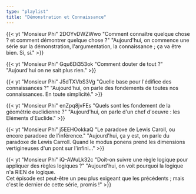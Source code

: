 ```yaml
---
type: "playlist"
title: "Démonstration et Connaissance"
---
```



{{< yt "Monsieur Phi" 2DOYvDWZWwo "Comment connaître quelque chose ? et comment démontrer quelque chose ?" "Aujourd'hui, on commence une série sur la démonstration, l'argumentation, la connaissance ; ça va être bien. Si, si." >}}

{{< yt "Monsieur Phi" Gqu6Di353ok "Comment douter de tout ?" "Aujourd'hui on ne sait plus rien." >}}

{{< yt "Monsieur Phi" J5dTXVbS3Vg "Quelle base pour l'édifice des connaissances ?" "Aujourd'hui, on parle des fondements de toutes nos connaissances. En toute simplicité." >}}

{{< yt "Monsieur Phi" enZpq8jvFEs "Quels sont les fondement de la géométrie euclidienne ?" "Aujourd'hui, on parle d'un chef d'oeuvre : les Eléments d'Euclide." >}}

{{< yt "Monsieur Phi" j5EEHOokkaQ "Le paradoxe de Lewis Caroll, ou encore paradoxe de l'inférence." "Aujourd'hui, ça y est, on parle du paradoxe de Lewis Carroll. Quand le modus ponens prend les dimensions vertigineuses d'un pont sur l'infini..." >}}

{{< yt "Monsieur Phi" iQ-AWuLk32c "Doit-on suivre une règle logique pour appliquer des règles logiques ?" "Aujourd'hui, on voit pourquoi la logique n'a RIEN de logique. <br>Cet épisode est peut-être un peu plus exigeant que les précédents ; mais c'est le dernier de cette série, promis !" >}}

